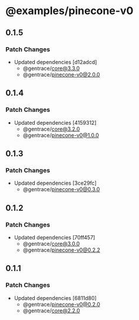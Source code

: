# @examples/pinecone-v0

## 0.1.5

### Patch Changes

- Updated dependencies [d12adcd]
  - @gentrace/core@3.3.0
  - @gentrace/pinecone-v0@2.0.0

## 0.1.4

### Patch Changes

- Updated dependencies [4159312]
  - @gentrace/core@3.2.0
  - @gentrace/pinecone-v0@1.0.0

## 0.1.3

### Patch Changes

- Updated dependencies [3ce29fc]
  - @gentrace/pinecone-v0@0.3.0

## 0.1.2

### Patch Changes

- Updated dependencies [70ff457]
  - @gentrace/core@3.0.0
  - @gentrace/pinecone-v0@0.2.2

## 0.1.1

### Patch Changes

- Updated dependencies [6811d80]
  - @gentrace/pinecone-v0@0.2.0
  - @gentrace/core@2.2.0
